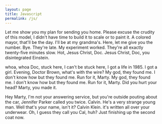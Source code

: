 ```yaml
---
layout: page
title: Javascript
permalink: /js/
---
```


Let me show you my plan for sending you home. Please excuse the crudity of this model, I didn't have time to build it to scale or to paint it. A colored mayor, that'll be the day. I'll be at my grandma's. Here, let me give you the number. Bye. They're late. My experiment worked. They're all exactly twenty-five minutes slow. Hot, Jesus Christ, Doc. Jesus Christ, Doc, you disintegrated Einstein.

whoa, whoa Doc, stuck here, I can't be stuck here, I got a life in 1985. I got a girl. Evening, Doctor Brown, what's with the wire? My god, they found me. I don't know how but they found me. Run for it, Marty. My god, they found me. I don't know how but they found me. Run for it, Marty. Did you hurt your head? Marty, you made it.

Hey Marty, I'm not your answering service, but you're outside pouting about the car, Jennifer Parker called you twice. Calvin. He's a very strange young man. Well that's your name, isn't it? Calvin Klein. it's written all over your underwear. Oh, I guess they call you Cal, huh? Just finishing up the second coat now.